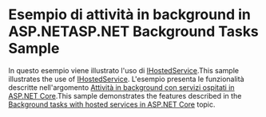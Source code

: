 # <a name="aspnet-background-tasks-sample"></a><span data-ttu-id="58e98-101">Esempio di attività in background in ASP.NET</span><span class="sxs-lookup"><span data-stu-id="58e98-101">ASP.NET Background Tasks Sample</span></span>

<span data-ttu-id="58e98-102">In questo esempio viene illustrato l'uso di [IHostedService](https://docs.microsoft.com/dotnet/api/microsoft.extensions.hosting.ihostedservice).</span><span class="sxs-lookup"><span data-stu-id="58e98-102">This sample illustrates the use of [IHostedService](https://docs.microsoft.com/dotnet/api/microsoft.extensions.hosting.ihostedservice).</span></span> <span data-ttu-id="58e98-103">L'esempio presenta le funzionalità descritte nell'argomento [Attività in background con servizi ospitati in ASP.NET Core](https://docs.microsoft.com/aspnet/core/fundamentals/host/hosted-services).</span><span class="sxs-lookup"><span data-stu-id="58e98-103">This sample demonstrates the features described in the [Background tasks with hosted services in ASP.NET Core](https://docs.microsoft.com/aspnet/core/fundamentals/host/hosted-services) topic.</span></span>
